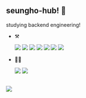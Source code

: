 ## seungho-hub! :wave:

studying backend engineering! 

-   :hammer_and_pick:
  
    <img src="https://img.shields.io/badge/nginx-%23009639.svg?style=for-the-badge&logo=nginx&logoColor=white"/>
    <img src="https://img.shields.io/badge/Express-339933?style=for-the-badge&logo=Express&logoColor=white"/>
    <img src="https://img.shields.io/badge/Django-092E20?style=for-the-badge&logo=Django&logoColor=white"/>
    <img src="https://img.shields.io/badge/spring-%236DB33F.svg?style=for-the-badge&logo=spring&logoColor=white"/>
    <img src="https://img.shields.io/badge/Svelte-FF3E00?style=for-the-badge&logo=Svelte&logoColor=white"/>
    <img src="https://img.shields.io/badge/Electron-47848F?style=for-the-badge&logo=Electron&logoColor=white"/>
    <img src="https://img.shields.io/badge/mysql-%236DB33F.svg?style=for-the-badge&logo=mysql&logoColor=white"/>

    
-   :technologist: 

    <a href = "https://www.notion.so/seungho-hub" target = "_blank"><img src="https://img.shields.io/badge/Notion-fff?style=for-the-badge&logo=Notion&logoColor=black"/></a>
    <a href = "https://leetcode.com/seungho-hub/" target = "_blank"><img src="https://img.shields.io/badge/LeetCode-FFA116?style=for-the-badge&logo=LeetCode&logoColor=white"/></a>

<br>

<picture>
    <source media="(prefers-color-scheme: dark)" srcset="https://github-readme-stats-ouuan.vercel.app/api?username=seungho-hub&theme=dark&show_icons=true">
    <img src="https://github-readme-stats-ouuan.vercel.app/api?username=seungho-hub&show_icons=true">
</picture>
    
